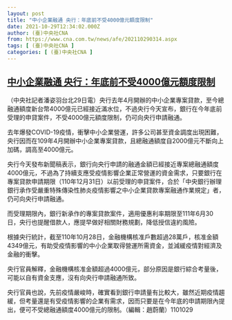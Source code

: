 ```yaml
---
layout: post
title: "中小企業融通 央行：年底前不受4000億元額度限制"
date: 2021-10-29T12:34:02.000Z
author: (臺)中央社CNA
from: https://www.cna.com.tw/news/afe/202110290314.aspx
tags: [ (臺)中央社CNA ]
categories: [ (臺)中央社CNA ]
---
```

<!--1635510842000-->
[中小企業融通 央行：年底前不受4000億元額度限制](https://www.cna.com.tw/news/afe/202110290314.aspx)
------

<div>
<div></div><div><p>（中央社記者潘姿羽台北29日電）央行去年4月開辦的中小企業專案貸款，至今總融通額度新台幣4000億元已經接近滿水位，不過央行今天宣布，銀行在今年底前受理的申貸案件，不受4000億元額度限制，仍可向央行申請融通。</p><p>去年爆發COVID-19疫情，衝擊中小企業營運，許多公司甚至資金調度出現困難，央行因而在109年4月開辦中小企業專案貸款，且總融通額度自2000億元不斷向上加碼，調高至4000億元。</p><p>央行今天發布新聞稿表示，銀行向央行申請的融通金額已經接近專案總融通額度4000億元，不過為了持續支應受疫情影響企業正常營運的資金需求，只要銀行在專案貸款申請期限（110年12月31日）以前受理的申貸案件，合於「中央銀行辦理銀行承作受嚴重特殊傳染性肺炎疫情影響之中小企業貸款專案融通作業規定」者，仍可向央行申請融通。</p><p>而受理期限內，銀行新承作的專案貸款案件，適用優惠利率期限至111年6月30日，央行也提醒借款人，應提早做好相關財務規劃，降低授信違約風險。</p><p>根據央行統計，截至110年10月28日，金融機構核准戶數超過28萬戶，核准金額4349億元，有助受疫情影響的中小企業取得營運所需資金，並減緩疫情對經濟及金融的衝擊。</p><p>央行官員解釋，金融機構核准金額超過4000億元，部分原因是銀行綜合考量後，可能以自有資金支應，沒有向央行申請融通所致。</p><p>央行官員也說，先前疫情嚴峻時，確實看到銀行申請量有比較大，雖然近期疫情趨緩，但考量還是有受疫情影響的企業有需求，因而只要是在今年底的申請期限內提出，便可不受總融通額度4000億元的限制。（編輯：趙蔚蘭）1101029</p></div>
</div>
